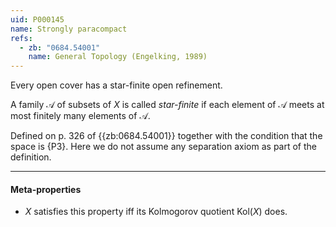 ```yaml
---
uid: P000145
name: Strongly paracompact
refs:
  - zb: "0684.54001"
    name: General Topology (Engelking, 1989)
---
```


Every open cover has a star-finite open refinement.

A family $\mathscr A$ of subsets of $X$ is called *star-finite* if each element of $\mathscr A$ meets at most finitely many elements of $\mathscr A$.

Defined on p. 326 of {{zb:0684.54001}} together with the condition that the space is {P3}.  Here we do not assume any separation axiom as part of the definition.

----
#### Meta-properties

- $X$ satisfies this property iff its Kolmogorov quotient $\text{Kol}(X)$ does.
